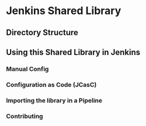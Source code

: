 # Jenkins Shared Library

## Directory Structure

## Using this Shared Library in Jenkins

### Manual Config

### Configuration as Code (JCasC)

### Importing the library in a Pipeline

### Contributing